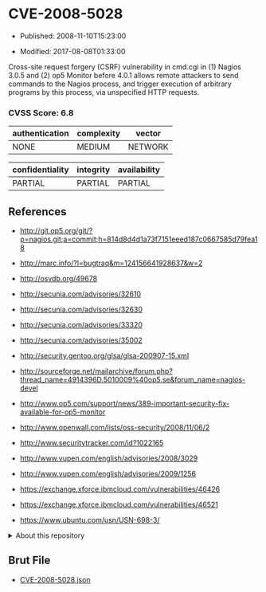 # CVE-2008-5028

- Published: 2008-11-10T15:23:00

- Modified: 2017-08-08T01:33:00

Cross-site request forgery (CSRF) vulnerability in cmd.cgi in (1) Nagios 3.0.5 and (2) op5 Monitor before 4.0.1 allows remote attackers to send commands to the Nagios process, and trigger execution of arbitrary programs by this process, via unspecified HTTP requests.

### CVSS Score: **6.8**

| authentication | complexity | vector |
| --- | --- | --- |
| NONE | MEDIUM | NETWORK |

| confidentiality | integrity | availability |
| --- | --- | --- |
| PARTIAL | PARTIAL | PARTIAL |

## References

* http://git.op5.org/git/?p=nagios.git;a=commit;h=814d8d4d1a73f7151eeed187c0667585d79fea18

* http://marc.info/?l=bugtraq&m=124156641928637&w=2

* http://osvdb.org/49678

* http://secunia.com/advisories/32610

* http://secunia.com/advisories/32630

* http://secunia.com/advisories/33320

* http://secunia.com/advisories/35002

* http://security.gentoo.org/glsa/glsa-200907-15.xml

* http://sourceforge.net/mailarchive/forum.php?thread_name=4914396D.5010009%40op5.se&forum_name=nagios-devel

* http://www.op5.com/support/news/389-important-security-fix-available-for-op5-monitor

* http://www.openwall.com/lists/oss-security/2008/11/06/2

* http://www.securitytracker.com/id?1022165

* http://www.vupen.com/english/advisories/2008/3029

* http://www.vupen.com/english/advisories/2009/1256

* https://exchange.xforce.ibmcloud.com/vulnerabilities/46426

* https://exchange.xforce.ibmcloud.com/vulnerabilities/46521

* https://www.ubuntu.com/usn/USN-698-3/

<details>
<summary>About this repository</summary> 

  This repository is part of the project [Live Hack CVE](https://github.com/Live-Hack-CVE). Main website can be found [www.live-hack.org](https://www.live-hack.org) 
  
  Made by [Sn0wAlice](https://github.com/Sn0wAlice) for the people that care about security and need to have a feed of the latest CVEs. Hope you enjoy it, don't forget to star the repo and follow me on [Twitter](https://twitter.com/Sn0wAlice) and [Github](https://github.com/Sn0wAlice). And that is my [personnal website](https://www.alice-snow.me/)

  - [Home Page](https://github.com/Live-Hack-CVE)
  - [Framework](https://github.com/Live-Hack-CVE/cve-framework)
  - [CVE database](https://github.com/Live-Hack-CVE/full_database)
  - [Changelog](https://github.com/Live-Hack-CVE/Changelog)
</details>

## Brut File

* [CVE-2008-5028.json](https://raw.githubusercontent.com/Live-Hack-CVE/full_database/main/cves/2008/CVE-2008-5028.json)

